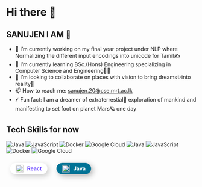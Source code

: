 # Hi there 👋 

## **SANUJEN I AM** 🌟 

<!--
**Sanujen/Sanujen** is a ✨ _special_ ✨ repository because its `README.md` (this file) appears on your GitHub profile.

Here are some ideas to get you started:

- 🔭 I’m currently working on ...
- 🌱 I’m currently learning ...
- 👯 I’m looking to collaborate on ...
- 🤔 I’m looking for help with ...
- 💬 Ask me about ...
- 📫 How to reach me: ...
- 😄 Pronouns: ...
- ⚡ Fun fact: ...
-->
- 🔭 I’m currently working on my final year project under NLP where Normalizing the different input encodings into unicode for Tamil✍
- 🌱 I’m currently learning BSc.(Hons) Engineering specializing in Computer Science and Engineering👨‍💻
- 👯 I’m looking to collaborate on places with vision to bring dreams✨into reality🚀
- 📫 How to reach me: sanujen.20@cse.mrt.ac.lk
- ⚡ Fun fact: I am a dreamer of extraterrestial🌌 exploration of mankind and manifesting to set foot on planet Mars🪐 one day

## Tech Skills for now
![Java](https://img.shields.io/badge/Java-007396?style=for-the-badge&logo=java&logoColor=white)
![JavaScript](https://img.shields.io/badge/JavaScript-F7DF1E?style=for-the-badge&logo=javascript&logoColor=black)
![Docker](https://img.shields.io/badge/Docker-2496ED?style=for-the-badge&logo=docker&logoColor=white)
![Google Cloud](https://img.shields.io/badge/Google%20Cloud-4285F4?style=for-the-badge&logo=googlecloud&logoColor=white)
![Java](https://img.shields.io/badge/Java-007396?style=for-the-badge&logo=java&logoColor=white&labelColor=0D1117)
![JavaScript](https://img.shields.io/badge/JavaScript-F7DF1E?style=for-the-badge&logo=javascript&logoColor=black&labelColor=0D1117)
![Docker](https://img.shields.io/badge/Docker-2496ED?style=for-the-badge&logo=docker&logoColor=white&labelColor=0D1117)
![Google Cloud](https://img.shields.io/badge/Google%20Cloud-4285F4?style=for-the-badge&logo=googlecloud&logoColor=white&labelColor=0D1117)
<div style="display: inline-block; padding: 10px;">
  <a href="#">
    <div style="
        display: inline-flex;
        align-items: center;
        background-color: white; /* White background */
        border-radius: 30px; /* Rounded container */
        box-shadow: 5px 5px 15px rgba(0, 0, 0, 0.2); /* Shadow effect */
        color: #6D4AFF; /* Text color matches React logo */
        font-weight: bold;
        padding: 5px 15px;
        text-decoration: none;
      ">
      <img src="https://cdn.jsdelivr.net/gh/devicons/devicon/icons/react/react-original.svg" 
           alt="React Logo" 
           width="20" 
           style="margin-right: 10px;">
      React
    </div>
  </a>
</div>

<div style="display: inline-block; padding: 10px;">
  <a href="#">
    <div style="
        display: inline-flex;
        align-items: center;
        background-color: #007396;
        border-radius: 30px;
        box-shadow: 5px 5px 15px rgba(0, 0, 0, 0.3);
        color: white;
        font-weight: bold;
        padding: 5px 15px;
        text-decoration: none;
      ">
      <img src="https://cdn.jsdelivr.net/gh/devicons/devicon/icons/java/java-original.svg" 
           alt="Java Logo" 
           width="20" 
           style="margin-right: 10px;">
      Java
    </div>
  </a>
</div>


